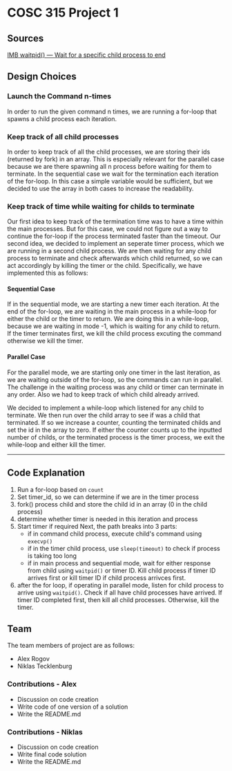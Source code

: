 # COSC 315 Project 1

## Sources

[IMB waitpid() — Wait for a specific child process to end](https://www.ibm.com/docs/en/zos/2.1.0?topic=functions-waitpid-wait-specific-child-process-end)

## Design Choices

### Launch the Command n-times
In order to run the given command n times, we are running a for-loop that spawns a child process each iteration.

### Keep track of all child processes
In order to keep track of all the child processes, we are storing their ids (returned by fork) in an array. This is especially relevant for the parallel case because we are there spawning all n process before waiting for them to terminate. In the sequential case we wait for the termination each iteration of the for-loop. In this case a simple variable would be sufficient, but we decided to use the array in both cases to increase the readability.

### Keep track of  time while waiting for childs to terminate
Our first idea to keep track of the termination time was to have a time within the main processes. But for this case, we could not figure out a way to continue the for-loop if the process terminated faster than the timeout. Our second idea, we decided to implement an seperate timer process, which we are running in a second child process. We are then waiting for any child process to terminate and check afterwards which child returned, so we can act accordingly by killing the timer or the child. Specifically, we have implemented this as follows:

#### Sequential Case
If in the sequential mode, we are starting a new timer each iteration. At the end of the for-loop, we are waiting in the main process in a while-loop for either the child or the timer to return. We are doing this in a while-loop, because we are waiting in mode -1, which is waiting for any child to return. If the timer terminates first, we kill the child process excuting the command otherwise we kill the timer.

#### Parallel Case
For the parallel mode, we are starting only one timer in the last iteration, as we are waiting outside of the for-loop, so the commands can run in parallel. The challenge in the waiting process was any child or timer can terminate in any order. Also we had to keep track of which child already arrived. 

We decided to implement a while-loop which listened for any child to terminate. We then run over the child array to see if was a child that terminated. If so we increase a counter, counting the terminated childs and set the id in the array to zero. If either the counter counts up to the inputted number of childs, or the terminated process is the timer process, we exit the while-loop and either kill the timer.

---
## Code Explanation
1. Run a for-loop based on `count`
2. Set timer_id, so we can determine if we are in the timer process
3. fork() process child and store the child id in an array (0 in the child process)
4. determine whether timer is needed in this iteration and process
5. Start timer if required
Next, the path breaks into 3 parts:
    - if in command child process, execute child's command using `execvp()`
    - if in the timer child process, use `sleep(timeout)` to check if process is taking too long
    - if in main process and sequential mode, wait for either response from child using `waitpid()` or timer ID. Kill child process if timer ID arrives first or kill timer ID if child process arrivces first.
6. after the for loop, if operating in parallel mode, listen for child process to arrive using `waitpid()`. Check if all have child processes have arrived. If timer ID completed first, then kill all child processes. Otherwise, kill the timer.

## Team

The team members of project are as follows:

* Alex Rogov
* Niklas Tecklenburg 

### Contributions - Alex

- Discussion on code creation
- Write code of one version of a solution
- Write the README.md

### Contributions - Niklas
- Discussion on code creation
- Write final code solution
- Write the README.md